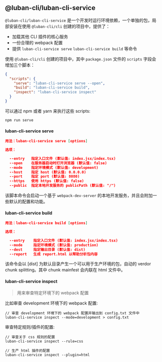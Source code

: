## @luban-cli/luban-cli-service
`@luban-cli/luban-cli-service` 是一个开发时运行环境依赖，一个单独的包，局部安装在使用 `@luban-cli/cli` 创建的项目中，提供了：

- 加载其他 CLI 插件的核心服务
- 一份合理的 webpack 配置
- 提供 `luban-cli-service serve` `luban-cli-service build` 等命令

使用 `@luban-cli/cli` 创建的项目中，其中 `package.json` 文件的 `scripts` 字段会增加三个脚本：

```json
{
  "scripts": {
    "serve": "luban-cli-service serve --open",
    "build": "luban-cli-service build",
    "inspect": "luban-cli-service inspect"
  }
}
```

可以通过 npm 或者 yarn 来执行这些 scripts:

```shell
npm run serve
```

#### luban-cli-service serve

``` json
用法：luban-cli-service serve [options]

选项：

  --entry   指定入口文件 (默认值: index.jsx/index.tsx)
  --open    在服务器启动时打开浏览器 (默认值: false)
  --mode    指定环境模式 (默认值: development)
  --host    指定 host (默认值: 0.0.0.0)
  --port    指定 port (默认值: 8080)
  --https   使用 https (默认值: false)
  --public  指定本地开发服务的 publicPath (默认值: "/")
```

该脚本命令会启动一个基于 `webpack-dev-server` 的本地开发服务，并且会附加一些默认的配置和功能。

#### luban-cli-service build

```json
用法：luban-cli-service build [options]

选项：

  --entry    指定入口文件 (默认值: index.jsx/index.tsx)
  --mode     指定环境模式 (默认值: production)
  --dest     指定输出目录 (默认值: dist)
  --report   生成 report.html 以帮助分析包内容
```

该命令会以 [dist] 为默认目录产生一个可以用于生产环境的包，自动的 verdor chunk splitting。其中 chunk mainfest 会内联在 html 文件中。

#### luban-cli-service inspect

> 用来审查特定环境下的 webpack 配置

比如审查 development 环境下的 webpack 配置:

```shell
// 审查 development 环境下的 webpack 配置并输出到 config.txt 文件中
luban-cli-service inspect --mode=development > config.txt
```

审查特定规则/插件的配置:

``` shell
// 审查关于 css 规则的配置
luban-cli-service inspect --rule=css

// 生产 html 插件的配置
luban-cli-service inspect --plugin=html
```

